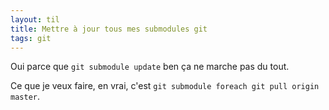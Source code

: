 ```yaml
---
layout: til
title: Mettre à jour tous mes submodules git
tags: git
---
```


Oui parce que `git submodule update` ben ça ne marche pas du tout.

Ce que je veux faire, en vrai, c'est `git submodule foreach git pull origin master`.

